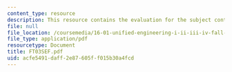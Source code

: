 ```yaml
---
content_type: resource
description: This resource contains the evaluation for the subject contents.
file: null
file_location: /coursemedia/16-01-unified-engineering-i-ii-iii-iv-fall-2005-spring-2006/acfe5491daff2e87605ff015b30a4fcd_FT03SEF.pdf
file_type: application/pdf
resourcetype: Document
title: FT03SEF.pdf
uid: acfe5491-daff-2e87-605f-f015b30a4fcd
---
```

